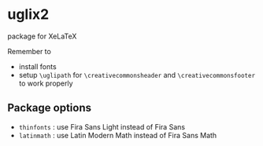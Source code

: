 # uglix2

package for XeLaTeX

Remember to

- install fonts
- setup `\uglipath` for `\creativecommonsheader` and `\creativecommonsfooter` to work properly

## Package options

- `thinfonts` : use Fira Sans Light instead of Fira Sans
- `latinmath` : use Latin Modern Math instead of Fira Sans Math

